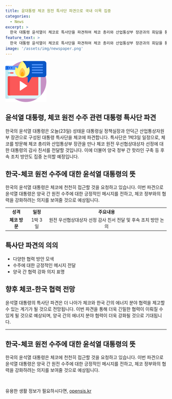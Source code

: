 ```yaml
---
title: 윤대통령 체코 원전 특사단 파견으로 국내 이목 집중
categories:
  - News
excerpt: >
  한국 대통령 윤석열이 체코로 특사단을 파견하여 체코 총리와 산업통상부 장관과의 회담을 통해 체코 원전 수주에 대한 감사 친서를 전할 예정이다. 또한 양국 간 핫라인 구축 등 후속 조치 방안에 대한 논의가 이뤄질 것으로 보인다.
feature_text: >
  한국 대통령 윤석열이 체코로 특사단을 파견하여 체코 총리와 산업통상부 장관과의 회담을 통해 체코 원전 수주에 대한 감사 친서를 전할 예정이다. 또한 양국 간 핫라인 구축 등 후속 조치 방안에 대한 논의가 이뤄질 것으로 보인다.
image: '/assets/img/newspaper.png'
---
```


<p><img src="/assets/img/news.png" alt="rentncar 속보" /></p>

<h2>윤석열 대통령, 체코 원전 수주 관련 대통령 특사단 파견</h2>

<p data-ke-size="size16">한국의 윤석열 대통령은 오늘(23일) 성태윤 대통령실 정책실장과 안덕근 산업통상자원부 장관으로 구성된 대통령 특사단을 체코에 파견합니다. 특사단은 1박3일 일정으로, 체코를 방문해 체코 총리와 산업통상부 장관을 만나 체코 원전 우선협상대상자 선정에 대한 대통령의 감사 친서를 전달할 것입니다. 이에 더불어 양국 정부 간 핫라인 구축 등 후속 조치 방안도 집중 논의할 예정입니다.</p>

<h2 data-ke-size="size26">한국-체코 원전 수주에 대한 윤석열 대통령의 뜻</h2>

<p data-ke-size="size16">한국의 윤석열 대통령은 체코에 천천히 접근할 것을 요청하고 있습니다. 이번 파견으로 윤석열 대통령은 양국 간 원전 수주에 대한 긍정적인 메시지를 전하고, 체코 정부와의 협력을 강화하려는 의지를 보여줄 것으로 예상됩니다.</p>

<table>
    <tr>
        <td style="text-align: center; height: 17px;"><b>성격</b></td>
        <td style="text-align: center; height: 17px;"><b>일정</b></td>
        <td style="text-align: center; height: 17px;"><b>주요내용</b></td>
    </tr>
    <tr>
        <td style="text-align: center; height: 17px;"><b>체코 방문</b></td>
        <td style="text-align: center; height: 17px;">1박 3일</td>
        <td style="text-align: center; height: 17px;">원전 우선협상대상자 선정 감사 친서 전달 및 후속 조치 방안 논의</td>
    </tr>
</table>

<h2 data-ke-size="size26">특사단 파견의 의의</h2>

<ul>
    <li>다양한 협력 방안 모색</li>
    <li>수주에 대한 긍정적인 메시지 전달</li>
    <li>양국 간 협력 강화 의지 표명</li>
</ul>

<h2 data-ke-size="size26">향후 체코-한국 협력 전망</h2>

<p data-ke-size="size16">윤석열 대통령의 특사단 파견은 더 나아가 체코와 한국 간의 에너지 분야 협력을 제고할 수 있는 계기가 될 것으로 전망됩니다. 이번 파견을 통해 더욱 긴밀한 협력이 이뤄질 수 있게 될 것으로 예상되며, 양국 간의 에너지 분야 협력이 더욱 강화될 것으로 기대됩니다.</p>

<hr>

<h2 data-ke-size="size26">한국-체코 원전 수주에 대한 윤석열 대통령의 뜻</h2>

<p data-ke-size="size16">한국의 윤석열 대통령은 체코에 천천히 접근할 것을 요청하고 있습니다. 이번 파견으로 윤석열 대통령은 양국 간 원전 수주에 대한 긍정적인 메시지를 전하고, 체코 정부와의 협력을 강화하려는 의지를 보여줄 것으로 예상됩니다.</p>

<p data-ke-size="size16">&nbsp;</p>
유용한 생활 정보가 필요하시다면, <a href="https://opensis.kr" rel="dofollow">opensis.kr</a>


